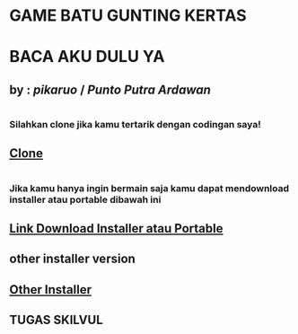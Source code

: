 #
# **GAME BATU GUNTING KERTAS**
# BACA AKU DULU YA
## by : ***pikaruo*** / ***Punto Putra Ardawan***
#
### Silahkan clone jika kamu tertarik dengan codingan saya!
## [Clone](https://github.com/pikaruo/Batu-Gunting-Kertas/tree/difficulty.git)
#
### Jika kamu hanya ingin bermain saja kamu dapat mendownload installer atau portable dibawah ini
## [Link Download Installer atau Portable](https://github.com/pikaruo/Batu-Gunting-Kertas/tree/difficulty/Release%20Installer)

## other installer version
## [Other Installer](https://github.com/pikaruo/Batu-Gunting-Kertas/releases/tag/v1.2)
## **TUGAS SKILVUL**

